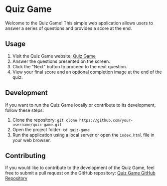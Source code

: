 # Quiz Game

Welcome to the Quiz Game! This simple web application allows users to answer a series of questions and provides a score at the end.

## Usage

1. Visit the Quiz Game website: [Quiz Game](https://quiz-game-phi-five.vercel.app/)
2. Answer the questions presented on the screen.
3. Click the "Next" button to proceed to the next question.
4. View your final score and an optional completion image at the end of the quiz.

## Development

If you want to run the Quiz Game locally or contribute to its development, follow these steps:

1. Clone the repository: `git clone https://github.com/your-username/quiz-game.git`
2. Open the project folder: `cd quiz-game`
3. Run the application using a local server or open the `index.html` file in your web browser.

## Contributing

If you would like to contribute to the development of the Quiz Game, feel free to submit a pull request on the GitHub repository: [Quiz Game GitHub Repository](https://github.com/your-username/quiz-game)
